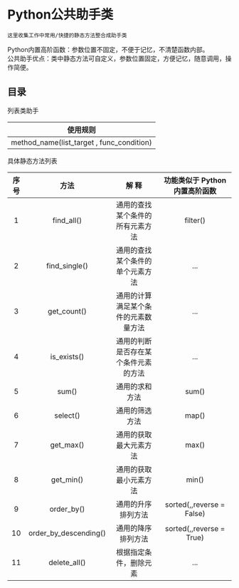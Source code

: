 Python公共助手类
====
    这里收集工作中常用/快捷的静态方法整合成助手类

Python内置高阶函数：参数位置不固定，不便于记忆，不清楚函数内部。<br>
公共助手优点：类中静态方法可自定义，参数位置固定，方便记忆，随意调用，操作简便。

目录
----

列表类助手  

|       使用规则           |
| ------------------------------ |
| method_name(list_target , func_condition) |

具体静态方法列表

| 序号  |     方法      |           解          释       | 功能类似于 Python内置高阶函数 |
| :---: | :----------: | :------------------------------: | :------------------------------: |
| 1 | find_all() | 通用的查找某个条件的所有元素方法 | filter() |
| 2 | find_single() | 通用的查找某个条件的单个元素方法 | ... |
| 3 | get_count() | 通用的计算满足某个条件的元素数量方法 | ... |
| 4 | is_exists() | 通用的判断是否存在某个条件元素的方法 | ... |
| 5 | sum() | 通用的求和方法 | sum() |
| 6 | select() | 通用的筛选方法 | map() |
| 7 | get_max() | 通用的获取最大元素方法 | max() |
| 8 | get_min() | 通用的获取最小元素方法 | min() |
| 9 | order_by() | 通用的升序排列方法 | sorted(,,reverse = False) |
| 10 | order_by_descending() | 通用的降序排列方法 | sorted(,,reverse = True) |
| 11 | delete_all() | 根据指定条件，删除元素 | ... |

